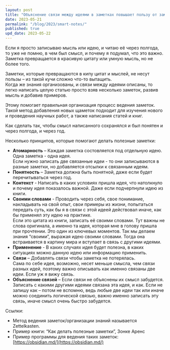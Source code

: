 ```yaml
---
layout: post
title: "Объяснение связи между идеями в заметках повышает пользу от заметок"
date: 2023-05-21
permalink: "/blog/2023/smart-notes/"
published: true
upd_date: 2023-05-22
---
```

Если я просто записываю мысль или идею, и читаю её через полгода, то уже не помню, в чем был смысл, и почему я подумал, что это важно. \
Заметка превращается в красивую цитату или умную мысль, но не более того.

Заметки, которые превращаются в кипу цитат и мыслей, не несут пользы – из такой кучи сложно что-то вытащить.\
Когда же знания организованы, и связи между идеями описаны, то легко написать целую статью просто взяв несколько заметок, развив мысль и добавив примеров.

Этому помогает правильная организация процесс ведения заметок.
Такой метод добавления новых щаметок подходит для изучения нового и проведения научных работ, а также написания статей и книг.

Как сделать так, чтобы смысл написанного сохранялся и был понятен и через полгода, и через год.

Несколько принципов, которые помогают делать полезные заметки:
* **Атомарность** – Каждая заметка состовляется под отдельную идею. Одна заметка - одна идея.\
Если нужно записать две связанные идеи - то они записываются в разные заметки, но добавляется отсылки к связанным идеям.
* **Понятность** – Заметка должна быть понятной, даже если будет перечитываться через год.
* **Контекст** - Написать в каких условиях пришла идея, что натолкнуло и почему идея показалось важной. Даже если подчерпнули идею из книги.
* **Своими словами** - Проводить через себя, свое понимание, накладывать на свой опыт, свои примеры из жизни, попытаться передать суть, как бы я в связи с этой идеей действовал иначе, как бы применял эту идею на практике.\
  Если это цитата из книги, записать её своими словами. Тут важны не слова оригинала, а именно та идея, которая мне в голову пришла при прочтении. Это один из ключевых моментов. Так мы делаем знания “своими”, выражая идею своими словами. Тогда она встраивается в картину мира и вступает в связь с другими идеями.
* **Применение** - В каких случаях идея будет полезна, в каких ситуациях можно данную идею или информацию применить.
* **Связи** – Добавлять связи чтобы заметка не потерялась.\
Сама по себе идея, возможно, несет меньше смысла, чем связи разных идей, поэтому важно описывать как именно связаны две идеи. Если уж я вижу связь.
* **Объяснение связей** – Если связи не объяснены их смысл забудется.\
Записать с какими другими идеями связана эта идея, и как. Если не запишу как – потом не вспомню, ведь любые две идеи так или иначе можно соединить логической связью, важно именно записать эту связь, иначе смысл очень быстро забудется.

Ссылки:
* Метод ведения заметок/организации знаний называется Zettelkasten.
* Пример книги: “Как делать полезные заметки”, Зонке Аренс
* Пример программы для ведения таких заметок: [https://obsidian.md/](https://obsidian.md/)
